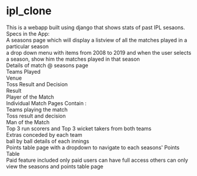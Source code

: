 # ipl_clone
This is a webapp built using django that shows stats of past IPL sesaons.
Specs in the App: </br>
A seasons page which will display a listview of all the matches played in a particular season </br>
a drop down menu with items from 2008 to 2019 and when the user selects a season, show him the matches played in that season </br>
Details of match @ seasons page </br>
Teams Played </br>
Venue </br>
Toss Result and Decision </br>
Result </br>
Player of the Match </br>
Individual Match Pages Contain : </br>
Teams playing the match </br>
Toss result and decision </br>
Man of the Match </br>
Top 3 run scorers and Top 3 wicket takers from both teams </br>
Extras conceded by each team </br>
ball by ball details of each innings </br>
Points table page with a dropdown to navigate to each seasons' Points Table  </br>
Paid feature included only paid users can have full access others can only view the seasons and points table page </br>
